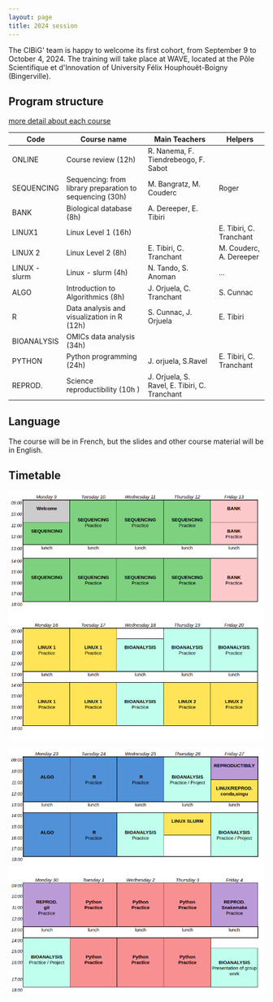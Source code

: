 ```yaml
---
layout: page
title: 2024 session
---
```


The CIBiG' team is happy to welcome its first cohort, from September 9 to October 4, 2024.
The training will take place at WAVE, located at the Pôle Scientifique et d'Innovation of University Félix Houphouët-Boigny (Bingerville).


## Program structure

[more detail about each course](https://cibig-wave.github.io/01-description.html)

| Code | Course name | Main Teachers | Helpers |
|----|----------------------------------------------------|----|----|
| ONLINE | Course review (12h)                                     | R. Nanema, F. Tiendrebeogo, F. Sabot |
|  SEQUENCING  | Sequencing: from library preparation to sequencing (30h) | M. Bangratz, M. Couderc | Roger |
| BANK  | Biological database   (8h)                               | A. Dereeper, E. Tibiri | |
| LINUX1      | Linux Level 1 (16h)  |  | E. Tibiri, C. Tranchant | M. Couderc, A. Dereeper |
| LINUX 2    |  Linux Level 2 (8h)                                         | E. Tibiri, C. Tranchant | M. Couderc, A. Dereeper |
| LINUX - slurm | Linux - slurm (4h)                                | N. Tando, S. Anoman | ... |
 | ALGO         | Introduction to Algorithmics (8h)                      | J. Orjuela, C. Tranchant | S. Cunnac |
| R              | Data analysis and visualization in R (12h)             | S. Cunnac, J. Orjuela | E. Tibiri |
| BIOANALYSIS  | OMICs data analysis (34h)                             | | |
|  PYTHON   | Python programming  (24h)                              | J. orjuela, S.Ravel | E. Tibiri, C. Tranchant |                                                                                      
| REPROD.  | Science reproductibility  (10h )                        |  J. Orjuela, S. Ravel, E. Tibiri, C. Tranchant| |

## Language

The course will be in French, but the slides and other course material will be in English.

## Timetable

![Week 1 and 2](public/timetable-week1&2.png)


![Week 3 and 4](public/timetable-week3&4.png)
